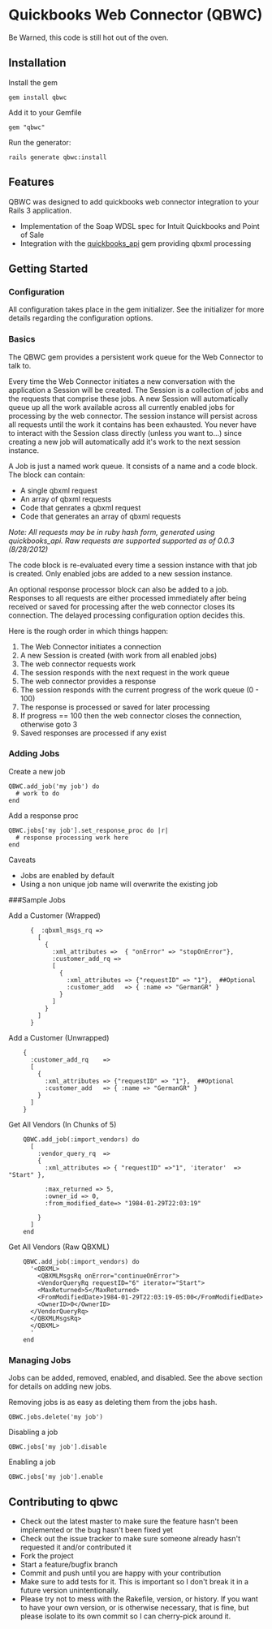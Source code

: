 # Quickbooks Web Connector (QBWC)

Be Warned, this code is still hot out of the oven. 

## Installation

Install the gem

  `gem install qbwc`

Add it to your Gemfile

  `gem "qbwc"`

Run the generator:

  `rails generate qbwc:install`

## Features

QBWC was designed to add quickbooks web connector integration to your Rails 3 application. 

* Implementation of the Soap WDSL spec for Intuit Quickbooks and Point of Sale
* Integration with the [quickbooks_api](https://github.com/skryl/quickbooks_api) gem providing qbxml processing

## Getting Started

### Configuration

All configuration takes place in the gem initializer. See the initializer for more details regarding the configuration options.

### Basics

The QBWC gem provides a persistent work queue for the Web Connector to talk to.

Every time the Web Connector initiates a new conversation with the application a
Session will be created. The Session is a collection of jobs and the requests
that comprise these jobs. A new Session will automatically queue up all the work
available across all currently enabled jobs for processing by the web connector.
The session instance will persist across all requests until the work it contains
has been exhausted. You never have to interact with the Session class directly
(unless you want to...) since creating a new job will automatically add it's
work to the next session instance.

A Job is just a named work queue. It consists of a name and a code block. The
block can contain:

  * A single qbxml request
  * An array of qbxml requests
  * Code that genrates a qbxml request
  * Code that generates an array of qbxml requests

*Note: All requests may be in ruby hash form, generated using quickbooks_api. 
Raw requests are supported supported as of 0.0.3 (8/28/2012)*

The code block is re-evaluated every time a session instance with that job is
created. Only enabled jobs are added to a new session instance. 

An optional response processor block can also be added to a job. Responses to
all requests are either processed immediately after being received or saved for
processing after the web connector closes its connection. The delayed processing
configuration option decides this.

Here is the rough order in which things happen:

  1. The Web Connector initiates a connection
  2. A new Session is created (with work from all enabled jobs)
  3. The web connector requests work
  4. The session responds with the next request in the work queue
  5. The web connector provides a response
  6. The session responds with the current progress of the work queue (0 - 100)
  6. The response is processed or saved for later processing
  7. If progress == 100 then the web connector closes the connection, otherwise goto 3
  8. Saved responses are processed if any exist

### Adding Jobs

Create a new job

    QBWC.add_job('my job') do
      # work to do
    end

Add a response proc

    QBWC.jobs['my job'].set_response_proc do |r|
      # response processing work here
    end

Caveats
  * Jobs are enabled by default
  * Using a non unique job name will overwrite the existing job

###Sample Jobs

Add a Customer (Wrapped)

          {  :qbxml_msgs_rq => 
            [
              {
                :xml_attributes =>  { "onError" => "stopOnError"}, 
                :customer_add_rq => 
                [
                  {
                    :xml_attributes => {"requestID" => "1"},  ##Optional
                    :customer_add   => { :name => "GermanGR" }
                  } 
                ] 
              }
            ]
          }
          
Add a Customer (Unwrapped)

        {
          :customer_add_rq    => 
          [
            {
              :xml_attributes => {"requestID" => "1"},  ##Optional
              :customer_add   => { :name => "GermanGR" }
            } 
          ] 
        }

Get All Vendors (In Chunks of 5)

        QBWC.add_job(:import_vendors) do
          [
            :vendor_query_rq  =>
            {
              :xml_attributes => { "requestID" =>"1", 'iterator'  => "Start" },
      
              :max_returned => 5,
              :owner_id => 0,
              :from_modified_date=> "1984-01-29T22:03:19"

            }
          ]
        end
        
Get All Vendors (Raw QBXML)

        QBWC.add_job(:import_vendors) do
          '<QBXML>
            <QBXMLMsgsRq onError="continueOnError">
            <VendorQueryRq requestID="6" iterator="Start">
            <MaxReturned>5</MaxReturned>
            <FromModifiedDate>1984-01-29T22:03:19-05:00</FromModifiedDate>
            <OwnerID>0</OwnerID>
          </VendorQueryRq>
          </QBXMLMsgsRq>
          </QBXML>
          '
        end

### Managing Jobs

Jobs can be added, removed, enabled, and disabled. See the above section for
details on adding new jobs. 

Removing jobs is as easy as deleting them from the jobs hash.                   

    QBWC.jobs.delete('my job')

Disabling a job

    QBWC.jobs['my job'].disable

Enabling a job

    QBWC.jobs['my job'].enable


## Contributing to qbwc
 
* Check out the latest master to make sure the feature hasn't been implemented or the bug hasn't been fixed yet
* Check out the issue tracker to make sure someone already hasn't requested it and/or contributed it
* Fork the project
* Start a feature/bugfix branch
* Commit and push until you are happy with your contribution
* Make sure to add tests for it. This is important so I don't break it in a future version unintentionally.
* Please try not to mess with the Rakefile, version, or history. If you want to have your own version, or is otherwise necessary, that is fine, but please isolate to its own commit so I can cherry-pick around it.
